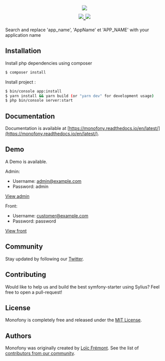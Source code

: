 <h1 align="center">
    <img src="https://github.com/Monofony/SymfonyStarter/blob/master/docs/_images/github_banner.png" />
    <br />
    <a href="http://travis-ci.org/Monofony/SymfonyStarter" title="Build status" target="_blank">
        <img src="https://img.shields.io/travis/Monofony/SymfonyStarter/master.svg" />
    </a>
    <a href="https://scrutinizer-ci.com/g/Monofony/SymfonyStarter/" title="Scrutinizer" target="_blank">
        <img src="https://img.shields.io/scrutinizer/g/Monofony/SymfonyStarter.svg" />
    </a>    
</h1>

Search and replace 'app_name', 'AppName' et 'APP_NAME' with your application name

Installation
------------

Install php dependencies using composer
```bash
$ composer install
```

Install project :
```bash
$ bin/console app:install
$ yarn install && yarn build (or "yarn dev" for development usage)
$ php bin/console server:start
```

Documentation
-------------
 
Documentation is available at [https://monofony.readthedocs.io/en/latest/](https://monofony.readthedocs.io/en/latest/).

Demo
----

A Demo is available.

Admin:
- Username: admin@example.com
- Password: admin

[View admin](https://monofony.mobizel.com/admin)

Front: 
- Username: customer@example.com
- Password: password

[View front](https://monofony.mobizel.com)

Community
---------

Stay updated by following our [Twitter](https://twitter.com/MonofonyStarter).

Contributing
------------

Would like to help us and build the best symfony-starter using Sylius? Feel free to open a pull-request!

License
-------

Monofony is completely free and released under the [MIT License](https://github.com/Monofony/SymfonyStarter/blob/master/LICENSE).

Authors
-------

Monofony was originally created by [Loïc Frémont](https://twitter.com/loic_425).
See the list of [contributors from our community](https://github.com/Monofony/SymfonyStarter/contributors).
